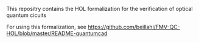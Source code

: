 This repositry contains the HOL formalization for the verification of optical quantum cicuits

For using this formalization, see https://github.com/beillahi/FMV-QC-HOL/blob/master/README-quantumcad
 
